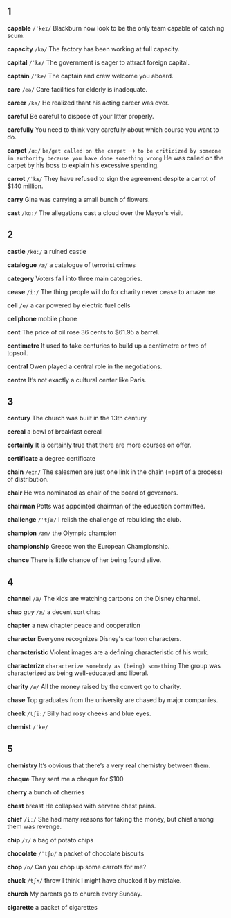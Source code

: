 ## 1
**capable**
`/ˈkeɪ/`
Blackburn now look to be the only team capable of catching scum.

**capacity**
`/kə/`
The factory has been working at full capacity.

**capital**
`/ˈkæ/`
The government is eager to attract foreign capital.

**captain**
`/ˈkæ/`
The captain and crew welcome you aboard.

**care**
`/eə/`
Care facilities for elderly is inadequate.

**career**
`/kə/`
He realized thant his acting career was over.

**careful**
Be careful to dispose of your litter properly.

**carefully**
You need to think very carefully about which course you want to do.

**carpet**
`/ɑː/`
`be/get called on the carpet` --> `to be criticized by someone in authority because you have done something wrong`
He was called on the carpet by his boss to explain his excessive spending.

**carrot**
`/ˈkæ/`
They have refused to sign the agreement despite a carrot of $140 million.

**carry**
Gina was carrying a small bunch of flowers.

**cast**
`/kɑː/`
The allegations cast a cloud over the Mayor's visit.

## 2
**castle**
`/kɑː/`
a ruined castle

**catalogue**
`/æ/`
a catalogue of terrorist crimes

**category**
Voters fall into  three main categories.

**cease**
`/iː/`
The thing people will do for charity never cease to amaze me.

**cell**
`/e/`
a car powered by electric fuel cells

**cellphone**
mobile phone

**cent**
The price of oil rose 36 cents to $61.95 a barrel.

**centimetre**
It used to take centuries to build up a centimetre or two of topsoil.

**central**
Owen played a central role in the negotiations.

**centre**
It’s not exactly a cultural center like Paris.

## 3
**century**
The church was built in the 13th century.

**cereal**
a bowl of breakfast cereal

**certainly**
It is certainly true that there are more courses on offer.

**certificate**
a degree certificate

**chain**
`/eɪn/`
The salesmen are just one link in the chain (=part of a process) of distribution.

**chair**
He was nominated as chair of the board of governors.

**chairman**
Potts was appointed chairman of the education committee.

**challenge**
`/ˈtʃæ/`
I relish the challenge of rebuilding the club.

**champion**
`/æm/`
the Olympic champion

**championship**
Greece won the European Championship.

**chance**
There is little chance of her being found alive.

## 4
**channel**
`/æ/`
The kids are watching cartoons on the Disney channel.

**chap**
*guy*
`/æ/`
a decent sort chap

**chapter**
a new chapter peace and cooperation

**character**
Everyone recognizes Disney's cartoon characters.

**characteristic**
Violent images are a defining characteristic of his work.

**characterize**
`characterize somebody as (being) something`
The group was characterized as being well-educated and liberal.

**charity**
`/æ/`
All the money raised by the convert go to charity.

**chase**
Top graduates from the university are chased by major companies.

**cheek**
`/tʃiː/`
Billy had rosy cheeks and blue eyes.

**chemist**
`/ˈke/`

## 5
**chemistry**
It’s obvious that there’s a very real chemistry between them.

**cheque**
They sent me a cheque for $100

**cherry**
a bunch of cherries

**chest**
breast
He collapsed with servere chest pains.

**chief**
`/iː/`
She had many reasons for taking the money, but chief among them was revenge.

**chip**
`/ɪ/`
a bag of potato chips

**chocolate**
`/ˈtʃɒ/`
a packet of chocolate biscuits

**chop**
`/ɒ/`
Can you chop up some carrots for me?

**chuck**
`/tʃʌ/`
throw
I think I might have chucked it by mistake.

**church**
My parents go to church every Sunday.

**cigarette**
a packet of cigarettes

